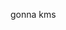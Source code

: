 gonna kms


<!---
ItsMeDecha/ItsMeDecha is a ✨ special ✨ repository because its `README.md` (this file) appears on your GitHub profile.
You can click the Preview link to take a look at your changes.
--->
